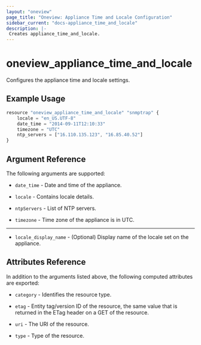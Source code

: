 ```yaml
---
layout: "oneview"
page_title: "Oneview: Appliance Time and Locale Configuration"
sidebar_current: "docs-appliance_time_and_locale"
description: |-
 Creates appliance_time_and_locale.
---
```


# oneview\_appliance\_time\_and\_locale

Configures the appliance time and locale settings.

## Example Usage

```js
resource "oneview_appliance_time_and_locale" "snmptrap" {
    locale = "en_US.UTF-8"
    date_time = "2014-09-11T12:10:33"
    timezone = "UTC"
    ntp_servers = ["16.110.135.123", "16.85.40.52"]
}
```

## Argument Reference

The following arguments are supported: 

* `date_time` - Date and time of the appliance.

* `locale` - Contains locale details.

* `ntpServers` - List of NTP servers.

* `timezone` - Time zone of the appliance is in UTC.

---

* `locale_display_name` - (Optional) Display name of the locale set on the appliance.

## Attributes Reference

In addition to the arguments listed above, the following computed attributes are exported:

* `category` - Identifies the resource type.

* `etag` - Entity tag/version ID of the resource, the same value that is returned in the ETag header on a GET of the resource.

* `uri` - The URI of the resource.

* `type` - Type of the resource.